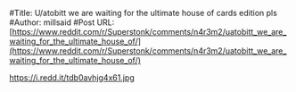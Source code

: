 #Title: U/atobitt we are waiting for the ultimate house of cards edition pls
#Author: millsaid
#Post URL: [https://www.reddit.com/r/Superstonk/comments/n4r3m2/uatobitt_we_are_waiting_for_the_ultimate_house_of/](https://www.reddit.com/r/Superstonk/comments/n4r3m2/uatobitt_we_are_waiting_for_the_ultimate_house_of/)


https://i.redd.it/tdb0avhjg4x61.jpg
